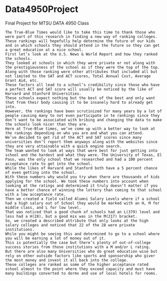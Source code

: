 # Data4950Project
Final Project for MTSU DATA 4950 Class

	The True-Blue Times would like to take this time to thank those who were part of this research in finding a new way of ranking colleges. 
	These rankings will hopefully help determine the future of our kids and in which schools they should attend in the future so they can get a great education at a nice school.
	First let’s look at the U.S. News & World Report and how they ranked the schools. 
	They looked at schools in which they were private or not along with the prestigiousness of the school as if they were the top of the top. Along with those ranking were other attributes that included all but not limited to the SAT and ACT scores, Total Annual Cost, Average Grant Aid, etc. 
	These factors all lead to a school’s credibility since those who have a perfect ACT and SAT score will usually be noticed by the like of Harvard and Stanford Universities. 
	These schools expect nothing but the best of the best and only want that from their body causing it to be insanely hard to already get into. 
	However, the rankings have been scrutinized for many years by a lot of people causing many to not even participate in te rankings since they don’t want to be associated with bribing and changing the data to make the schools look nicer than they are. 
	Here at True-Blue times, we’ve come up with a better way to look at the rankings depending on who you are and what you can attend. 
	We’ve decided to get rid of the ACT and SAT scores since many universities don’t report them anyways along with the websites since they are very attainable with a quick engine search. 
	The team wanted to look at ways that were best for just getting into school and the hardest and what they were. The University of Texas, El Paso, was the only school that we researched and had a 100 percent acceptance rate to get into the school. 
	While the likes of Harvard and Stanford both have a 5 percent chance of even getting into the school. 
	With these numbers why would you try when there are thousands of kids applying for the school. We took these numbers into account when looking at the ratings and determined it truly doesn’t matter if you have a better chance of winning the lottery than coming to that school with a low acceptance rate. 
	Then we created a field called Alumni Salary Levels where if a school had a high salary out of School they would be marked with an H, M for middle class, and L for low level. 
	That was noticed that a good chunk of schools had an L(379) level and less had a H(28), but a good mix was in the M(217) bracket. 
	So, we created a described attribute that only looks at the high salary colleges and noticed that 22 of the 28 were private institutions. 
	While you might be seeing this and determined to go to a school where you will be earning a lot of money out of it. 
	This is potentially the case but there’s plenty of out-of-college success stories from those institutions with a M and/or L rating. 
	But there are also many Universities who do great education wise but rely on other outside factors like sports and sponsorship who giver the most money and invest it all back into the college. 
	These colleges are ranked as some of the higher acceptance rated school almost to the point where they exceed capacity and must have many buildings converted to dorms and use of local hotels for rooms.  
